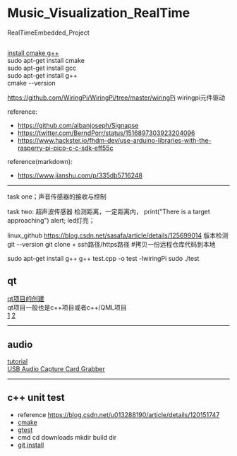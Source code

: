 # Music_Visualization_RealTime
RealTimeEmbedded_Project

##
[install cmake g++](https://blog.csdn.net/lj19990824/article/details/120184708?ops_request_misc=%257B%2522request%255Fid%2522%253A%2522167829495016800225562760%2522%252C%2522scm%2522%253A%252220140713.130102334..%2522%257D&request_id=167829495016800225562760&biz_id=0&utm_medium=distribute.pc_search_result.none-task-blog-2~all~top_positive~default-1-120184708-null-null.142^v73^control,201^v4^add_ask,239^v2^insert_chatgpt&utm_term=CMake%E5%AE%89%E8%A3%85&spm=1018.2226.3001.4187)  
sudo apt-get install cmake  
sudo apt-get install gcc  
sudo apt-get install g++  
cmake --version

https://github.com/WiringPi/WiringPi/tree/master/wiringPi
wiringpi元件驱动



reference:
* https://github.com/albanjoseph/Signapse
* https://twitter.com/BerndPorr/status/1516897303923204096
* https://www.hackster.io/fhdm-dev/use-arduino-libraries-with-the-rasperry-pi-pico-c-c-sdk-eff55c

reference(markdown):
* https://www.jianshu.com/p/335db5716248
---
task one；声音传感器的接收与控制
          
task two: 超声波传感器
          检测距离，一定距离内，
          print("There is a target approaching")
          alert;
          led灯亮；

linux_github  https://blog.csdn.net/sasafa/article/details/125699014
版本检测  git --version
git clone + ssh路径/https路径   #拷贝一份远程仓库代码到本地

sudo apt-get install g++
g++ test.cpp -o test -lwiringPi
sudo ./test


## qt
[qt项目的创建](https://blog.csdn.net/weixin_53312997/article/details/128631504?ops_request_misc=&request_id=&biz_id=102&utm_term=qt%E9%A1%B9%E7%9B%AE&utm_medium=distribute.pc_search_result.none-task-blog-2~all~sobaiduweb~default-7-128631504.142^v73^control,201^v4^add_ask,239^v2^insert_chatgpt&spm=1018.2226.3001.4187)  
qt项目一般也是c++项目或者c++/QML项目  
[1](https://blog.csdn.net/Yubing792289314/article/details/128944715)
[2](https://hellogoogle.blog.csdn.net/article/details/104238649?spm=1001.2101.3001.6650.2&utm_medium=distribute.pc_relevant.none-task-blog-2%7Edefault%7EBlogCommendFromBaidu%7ERate-2-104238649-blog-128944715.pc_relevant_vip_default&depth_1-utm_source=distribute.pc_relevant.none-task-blog-2%7Edefault%7EBlogCommendFromBaidu%7ERate-2-104238649-blog-128944715.pc_relevant_vip_default&utm_relevant_index=3)

---
## audio
[tutorial](https://blog.csdn.net/Tang_Chuanlin/article/details/84567395)  
[USB Audio Capture Card Grabber](https://www.amazon.co.uk/gp/buy/thankyou/handlers/display.html?purchaseId=204-7367631-7223508&ref_=chk_typ_browserRefresh&isRefresh=1)

---
## c++ unit test
* reference
  https://blog.csdn.net/u013288190/article/details/120151747
* [cmake](https://blog.csdn.net/weixin_43986229/article/details/128027840)
* [gtest](https://blog.csdn.net/weixin_42405819/article/details/119463384)
* cmd
  cd downloads
  mkdir build
  dir
* [git install](https://www.qx6a.com/87815.html)